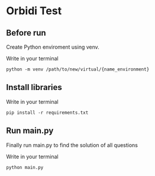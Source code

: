# Orbidi Test

## Before run

Create Python enviroment using venv.

Write in your terminal

`python -m venv /path/to/new/virtual/{name_environment}`

## Install libraries

Write in your terminal

`pip install -r requirements.txt`

## Run main.py

Finally run main.py to find the solution of all questions

Write in your terminal

`python main.py`
